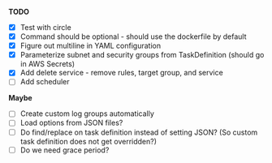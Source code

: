 **TODO**
- [X] Test with circle
- [X] Command should be optional - should use the dockerfile by default
- [X] Figure out multiline in YAML configuration
- [X] Parameterize subnet and security groups from TaskDefinition (should go in AWS Secrets)
- [X] Add delete service - remove rules, target group, and service
- [ ] Add scheduler

**Maybe**
- [ ] Create custom log groups automatically
- [ ] Load options from JSON files?
- [ ] Do find/replace on task definition instead of setting JSON? (So custom task definition does not get overridden?)
- [ ] Do we need grace period?
